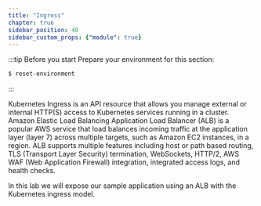 ```yaml
---
title: "Ingress"
chapter: true
sidebar_position: 40
sidebar_custom_props: {"module": true}
---
```


:::tip Before you start
Prepare your environment for this section:

```bash timeout=300 wait=30
$ reset-environment 
```

:::

Kubernetes Ingress is an API resource that allows you manage external or internal HTTP(S) access to Kubernetes services running in a cluster. Amazon Elastic Load Balancing Application Load Balancer (ALB) is a popular AWS service that load balances incoming traffic at the application layer (layer 7) across multiple targets, such as Amazon EC2 instances, in a region. ALB supports multiple features including host or path based routing, TLS (Transport Layer Security) termination, WebSockets, HTTP/2, AWS WAF (Web Application Firewall) integration, integrated access logs, and health checks.

In this lab we will expose our sample application using an ALB with the Kubernetes ingress model.
